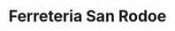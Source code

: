 ---
title: "Ferreteria San Rodoe"
url: /fernando-de-la-mora/ferreteria-san-rodoe/
shop: hardware
---